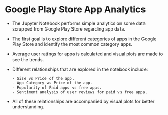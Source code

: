 # Google Play Store App Analytics

- The Jupyter Notebook performs simple analytics on some data scrapped from Google Play Store regarding app data.
- The first goal is to explore different categories of apps in the Google Play Store and identify the most common category apps.
- Average user ratings for apps is calculated and visual plots are made to see the trends.
- Different relationships that are explored in the notebook include:

      - Size vs Price of the app.
      - App Category vs Price of the app.
      - Popularity of Paid apps vs free apps.
      - Sentiment analysis of user reviews for paid vs free apps.

- All of these relationships are accompanied by visual plots for better understanding.
